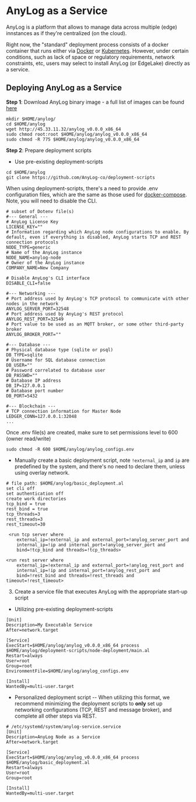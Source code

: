 # AnyLog as a Service

AnyLog is a platform that allows to manage data across multiple (edge) innstances as if they're 
centralized (on the cloud). 

Right now, the "standard" deployment process consists of a docker container that runs either via 
[Docker](Quick%20Deployment.md) or [Kubernetes](deploying_node.md). However, under certain conditions, such as
lack of space or regulatory requirements, network constraints, etc, users may select to install AnyLog (or EdgeLake) 
directly as a service.

## Deploying AnyLog as a Service 
**Step 1**: Download AnyLog binary image - a full list of images can be found <a href="http://45.33.11.32/" target="blank">here</a>
```shell
mkdir $HOME/anylog/
cd $HOME/anylog
wget http://45.33.11.32/anylog_v0.0.0_x86_64
sudo chmod root:root $HOME/anylog/anylog_v0.0.0_x86_64
sudo chmod -R 775 $HOME/anylog/anylog_v0.0.0_x86_64
```

**Step 2**: Prepare deployment scripts 
* Use pre-existing deployment-scripts 
```shell
cd $HOME/anylog
git clone https://github.com/AnyLog-co/deployment-scripts
```

When using deployment-scripts, there's  a need to provide .env configuration files, which are the same as 
those used for <a href="https://github.com/AnyLog-co/docker-compose/tree/main/docker-makefile/generic-configs" target="_blank">docker-compose</a>.
Note, you will need to disable the CLI. 
```dotenv
# subset of Dotenv file(s) 
#--- General ---
# AnyLog License Key
LICENSE_KEY=""
# Information regarding which AnyLog node configurations to enable. By default, even if everything is disabled, AnyLog starts TCP and REST connection protocols
NODE_TYPE=generic
# Name of the AnyLog instance
NODE_NAME=anylog-node
# Owner of the AnyLog instance
COMPANY_NAME=New Company

# Disable AnyLog's CLI interface
DISABLE_CLI=false

#--- Networking ---
# Port address used by AnyLog's TCP protocol to communicate with other nodes in the network
ANYLOG_SERVER_PORT=32548
# Port address used by AnyLog's REST protocol
ANYLOG_REST_PORT=32549
# Port value to be used as an MQTT broker, or some other third-party broker
ANYLOG_BROKER_PORT=""

#--- Database ---
# Physical database type (sqlite or psql)
DB_TYPE=sqlite
# Username for SQL database connection
DB_USER=""
# Password correlated to database user
DB_PASSWD=""
# Database IP address
DB_IP=127.0.0.1
# Database port number
DB_PORT=5432

#--- Blockchain ---
# TCP connection information for Master Node
LEDGER_CONN=127.0.0.1:32048
...
```

Once .env file(s) are created, make sure to set permissions level to 600 (owner read/write)
```shell
sudo chmod -R 600 $HOME/anylog/anylog_configs.env
```

* Manually create a basic deployment script, note `!external_ip` and `ip` are predefined by the system, and there's 
no need to declare them, unless using overlay network.
```anylog
# file path: $HOME/anylog/basic_deployment.al
set cli off
set authentication off
create work directories
tcp_bind = true
rest_bind = true
tcp_threads=3
rest_threads=3
rest_timeout=30

 <run tcp server where
    external_ip=!external_ip and external_port=!anylog_server_port and
    internal_ip=!ip and internal_port=!anylog_server_port and
    bind=!tcp_bind and threads=!tcp_threads>

<run rest server where
    external_ip=!external_ip and external_port=!anylog_rest_port and
    internal_ip=!ip and internal_port=!anylog_rest_port and
    bind=!rest_bind and threads=!rest_threads and timeout=!rest_timeout>
```

 

3. Create a service file that executes AnyLog with the appropriate start-up script 
* Utilizing pre-existing deployment-scripts
```editorconfig
[Unit]
Description=My Executable Service
After=network.target

[Service]
ExecStart=$HOME/anylog/anylog_v0.0.0_x86_64 process $HOME/anylog/deployment-scripts/node-deployment/main.al
Restart=always
User=root
Group=root
EnvironmentFile=$HOME/anylog/anylog_configs.env

[Install]
WantedBy=multi-user.target
```

* Personalized deployment script -- When utilizing this format, we recommend minimizing the deployment scripts to **only**
set up networking configurations (TCP, REST and message broker), and complete all other steps via REST.
```editorconfig
# /etc/systemd/system/anylog-service.service
[Unit]
Description=AnyLog Node as a Service 
After=network.target

[Service]
ExecStart=$HOME/anylog/anylog_v0.0.0_x86_64 process $HOME/anylog/basic_deployment.al
Restart=always
User=root
Group=root

[Install]
WantedBy=multi-user.target
```
